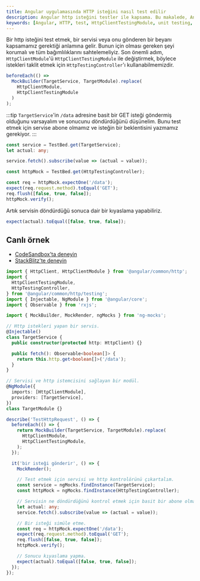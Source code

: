 ```yaml
---
title: Angular uygulamasında HTTP isteğini nasıl test edilir
description: Angular http isteğini testler ile kapsama. Bu makalede, Angular uygulamalarında HTTP isteklerinin nasıl test edileceği adım adım açıklanmaktadır. HttpClientTestingModule kullanılarak test senaryoları geliştirme yöntemleri hakkında önemli bilgiler bulabilirsiniz.
keywords: [Angular, HTTP, test, HttpClientTestingModule, unit testing, observable, services]
---
```


Bir http isteğini test etmek, bir servisi veya onu gönderen bir beyanı kapsamamız gerektiği anlamına gelir. Bunun için olması gereken şeyi korumalı ve tüm bağımlılıklarını sahtelemeliyiz. Son önemli adım, `HttpClientModule`'ü `HttpClientTestingModule` ile değiştirmek, böylece istekleri taklit etmek için `HttpTestingController`'ı kullanabilmemizdir.

```ts
beforeEach(() =>
  MockBuilder(TargetService, TargetModule).replace(
    HttpClientModule,
    HttpClientTestingModule
  )
);
```

:::tip
`TargetService`'in `/data` adresine basit bir GET isteği göndermiş olduğunu varsayalım ve sonucunu döndürdüğünü düşünelim. Bunu test etmek için servise abone olmamız ve isteğin bir beklentisini yazmamız gerekiyor.
:::

```ts
const service = TestBed.get(TargetService);
let actual: any;

service.fetch().subscribe(value => (actual = value));
```

```ts
const httpMock = TestBed.get(HttpTestingController);

const req = httpMock.expectOne('/data');
expect(req.request.method).toEqual('GET');
req.flush([false, true, false]);
httpMock.verify();
```

Artık servisin döndürdüğü sonuca dair bir kıyaslama yapabiliriz.

```ts
expect(actual).toEqual([false, true, false]);
```

## Canlı örnek

- [CodeSandbox'ta deneyin](https://codesandbox.io/p/sandbox/github/help-me-mom/ng-mocks-sandbox/tree/tests/?file=/src/examples/TestHttpRequest/test.spec.ts&initialpath=%3Fspec%3DTestHttpRequest)
- [StackBlitz'te deneyin](https://stackblitz.com/github/help-me-mom/ng-mocks-sandbox/tree/tests?file=src/examples/TestHttpRequest/test.spec.ts&initialpath=%3Fspec%3DTestHttpRequest)

```ts title="https://github.com/help-me-mom/ng-mocks/blob/master/examples/TestHttpRequest/test.spec.ts"
import { HttpClient, HttpClientModule } from '@angular/common/http';
import {
  HttpClientTestingModule,
  HttpTestingController,
} from '@angular/common/http/testing';
import { Injectable, NgModule } from '@angular/core';
import { Observable } from 'rxjs';

import { MockBuilder, MockRender, ngMocks } from 'ng-mocks';

// Http istekleri yapan bir servis.
@Injectable()
class TargetService {
  public constructor(protected http: HttpClient) {}

  public fetch(): Observable<boolean[]> {
    return this.http.get<boolean[]>('/data');
  }
}

// Servisi ve http istemcisini sağlayan bir modül.
@NgModule({
  imports: [HttpClientModule],
  providers: [TargetService],
})
class TargetModule {}

describe('TestHttpRequest', () => {
  beforeEach(() => {
    return MockBuilder(TargetService, TargetModule).replace(
      HttpClientModule,
      HttpClientTestingModule,
    );
  });

  it('bir isteği gönderir', () => {
    MockRender();

    // Test etmek için servisi ve http kontrolörünü çıkartalım.
    const service = ngMocks.findInstance(TargetService);
    const httpMock = ngMocks.findInstance(HttpTestingController);

    // Servisin ne döndürdüğünü kontrol etmek için basit bir abone olma.
    let actual: any;
    service.fetch().subscribe(value => (actual = value));

    // Bir isteği simüle etme.
    const req = httpMock.expectOne('/data');
    expect(req.request.method).toEqual('GET');
    req.flush([false, true, false]);
    httpMock.verify();

    // Sonucu kıyaslama yapma.
    expect(actual).toEqual([false, true, false]);
  });
});
```  